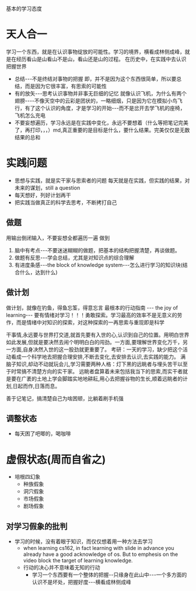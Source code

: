 基本的学习态度
# 天人合一
学习一个东西，就是在认识事物绽放的可能性。学习的境界，横看成林侧成峰，就是在经历看山是山看山不是山，看山还是山的过程。
在历史中，在实践中去认识把握世界

* 总结---不是终结对事物的把握
即，并不是因为这个东西很简单，所以要总结，而是因为它很丰富，有思索的可能性
* 有的放矢---思考认识事物并非事无巨细的记忆
就像认识飞机，为什么有两个翅膀----不像天空中的云彩是团状的，一略细烟，只是因为它在模拟小鸟飞行，有了这个认识的角度，才是学习的开始---而不是岔开去学飞机的座椅，飞机怎么充电
* 不要妄想遍历，学习永远是在实践中变化，永远不要想着（什么等把笔记完美了，再打印，，，）md,真正重要的是目标是什么，要什么结果。完美仅仅是无数结果的总和


# 实践问题
* 思想与实践，就是实干家与思索者的问题
每天就是在实践，但实践的结果，对未来的谋划，still a question
* 每天想好，列好计划再干
* 把实践当做真正的科学去思考，不断拷打自己

## 做题
用输出倒闭输入，不要妄想全都遍历一遍
做到
1. 脑中有考点---不要迷迷糊糊的做题，把基本的结构把握清楚，再谈做题。
2. 做题有反思---学会总结，尤其是对知识点的综合理解
3. 有进度条感---the block of knowledge system---怎么进行学习的知识块(结合什么，达到什么)
## 做计划
做计划，就像在钓鱼，得鱼忘筌，得意忘言
最根本的行动指南 --- the joy of learning--- 要有情绪对学习！！！勇敢探索。学习最高的效率不是无意义的劳作，而是情绪中对知识的探索，对这种探索的一再思索与重现即是科学

干事情,永远要与世界打交道,就首先要有入世的心,认识到自己的位置。用明白世界如此发展,但就是要决然去闹个明明白白的闯劲。一方面,要理解世界变化万千，另一方面,自身决然入世的这一股劲就更重要了。
考研：一天的学习，缺少把这个活动看成一个科学地去把握合理安排,不断去变化,去安排去认识,去实践的能力。
满脑子知识,却动不动就玩会儿,学习需要两种人格：灯下黑的远眺者与埋头苦干以至于时常搞不清楚方向的实干家。
远眺者盘算着未来包括我当下的思索,而实干者就是要在广袤的土地上学会脚踏实地地耕耘,用心去把握谷物的生长,顺着远眺者的计划,日起而作,日落而息。

善于记笔记，搞清楚自己为啥困顿，比躺着刷手机强

## 调整状态
* 每天困了吧唧的，喝咖啡

# 虚假状态(周而自省之)
* 培根四幻象
  * 种族假象
  * 洞穴假象
  * 市场假象
  * 剧场假象
## 对学习假象的批判
* 学习的时候，没有着眼于知识，而仅仅想着用一种方法去学习
  * when learning cs162, in fact learning with slide in advance you already have a good acknowledge of os. But to emphesis on the video block the target of learning knowledge.
  * 行动的决心并不意味着无知的行动
    * 学习一个东西要有一个整体的把握--只缘身在此山中---一个多方面的认识不是坏处，把握好度---横看成林侧成峰